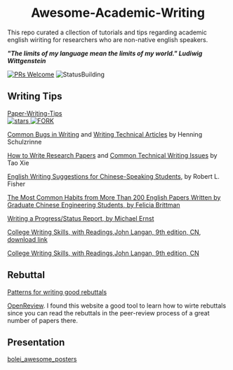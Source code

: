 

<p align="center">
<h1 align="center">   Awesome-Academic-Writing </h1> 



This repo curated a cllection of tutorials and tips regarding academic english wiriting for researchers who are non-native english speakers.</p>


***"The limits of my language mean the limits of my world."  Ludiwig Wittgenstein***

[![PRs Welcome](https://img.shields.io/badge/PRs-welcome-brightgreen.svg)](https://github.com/likecanyon/Awesome-Academic-Writing/pulls)
![StatusBuilding](https://img.shields.io/badge/Status-building-blue.svg)







 
## Writing Tips
[Paper-Writing-Tips](https://github.com/MLNLP-World/Paper-Writing-Tips)      	
<a href="https://github.com/MLNLP-World/Paper_Writing_Tips/stargazers">
       <img alt="stars" src="https://img.shields.io/github/stars/MLNLP-World/Paper_Writing_Tips" />
</a>
<a href="https://github.com/MLNLP-World/Paper_Writing_Tips/network/members">
       <img alt="FORK" src="https://img.shields.io/github/forks/MLNLP-World/Paper_Writing_Tips?color=FF8000" />
</a>

[Common Bugs in Writing](https://www.cs.columbia.edu/~hgs/etc/writing-bugs.html) and [Writing Technical Articles](http://www.cs.columbia.edu/~hgs/etc/writing-style.html) by Henning Schulzrinne

[How to Write Research Papers](http://taoxie.cs.illinois.edu/publications/writepapers.pdf) and [Common Technical Writing Issues](http://taoxie.cs.illinois.edu/publications/writeissues.pdf) by Tao Xie

[English Writing Suggestions for Chinese-Speaking Students](https://bethune.yorku.ca/files/2012/10/WritingForChinese2012.pdf), by Robert L. Fisher

[The Most Common Habits from More Than 200 English Papers Written by Graduate Chinese Engineering Students, by Felicia Brittman](https://image.sciencenet.cn/olddata/kexue.com.cn/upload/blog/file/2010/5/20105721462596469.pdf)

[Writing a Progress/Status Report, by Michael Ernst](https://homes.cs.washington.edu/~mernst/advice/progress-report.html)

[College Writing Skills, with Readings,John Langan, 9th edition, CN, download link](https://pdfcoffee.com/-913791990pdf-pdf-free.html)

[College Writing Skills, with Readings,John Langan, 9th edition, CN](https://github.com/likecanyon/Awesome-Academic-Writing/blob/main/books/%E7%BE%8E%E5%9B%BD%E5%A4%A7%E5%AD%A6%E8%8B%B1%E8%AF%AD%E5%86%99%E4%BD%9C%E7%AC%AC9%E7%89%88.pdf)


## Rebuttal

[Patterns for writing good rebuttals](https://andreas-zeller.info/2012/10/01/patterns-for-writing-good-rebuttals.html)

[OpenReview](https://openreview.net/). I found this website a good tool to learn how to wirte rebuttals since you can read the rebuttals in the peer-review process of a great number of papers there.


## Presentation

[bolei_awesome_posters](https://github.com/zhoubolei/bolei_awesome_posters)


